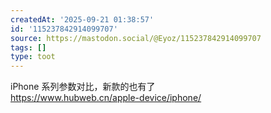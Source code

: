 ```yaml
---
createdAt: '2025-09-21 01:38:57'
id: '115237842914099707'
source: https://mastodon.social/@Eyoz/115237842914099707
tags: []
type: toot
---
```


iPhone 系列参数对比，新款的也有了  
<https://www.hubweb.cn/apple-device/iphone/>